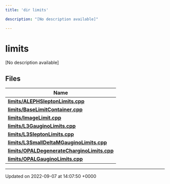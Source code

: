 ```yaml
---
title: 'dir limits'

description: "[No description available]"

---
```


# limits

[No description available]

## Files

| Name           |
| -------------- |
| **[limits/ALEPHSleptonLimits.cpp](/documentation/code/files/alephsleptonlimits_8cpp/#file-alephsleptonlimitscpp)**  |
| **[limits/BaseLimitContainer.cpp](/documentation/code/files/baselimitcontainer_8cpp/#file-baselimitcontainercpp)**  |
| **[limits/ImageLimit.cpp](/documentation/code/files/imagelimit_8cpp/#file-imagelimitcpp)**  |
| **[limits/L3GauginoLimits.cpp](/documentation/code/files/l3gauginolimits_8cpp/#file-l3gauginolimitscpp)**  |
| **[limits/L3SleptonLimits.cpp](/documentation/code/files/l3sleptonlimits_8cpp/#file-l3sleptonlimitscpp)**  |
| **[limits/L3SmallDeltaMGauginoLimits.cpp](/documentation/code/files/l3smalldeltamgauginolimits_8cpp/#file-l3smalldeltamgauginolimitscpp)**  |
| **[limits/OPALDegenerateCharginoLimits.cpp](/documentation/code/files/opaldegeneratecharginolimits_8cpp/#file-opaldegeneratecharginolimitscpp)**  |
| **[limits/OPALGauginoLimits.cpp](/documentation/code/files/opalgauginolimits_8cpp/#file-opalgauginolimitscpp)**  |






-------------------------------

Updated on 2022-09-07 at 14:07:50 +0000
